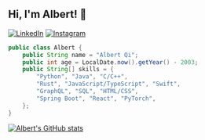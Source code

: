 ## Hi, I'm Albert! 👋

[![LinkedIn](https://img.shields.io/badge/linkedin-%230077B5.svg?style=for-the-badge&logo=linkedin&logoColor=white)](https://linkedin.com/in/albertqi03) [![Instagram](https://img.shields.io/badge/Instagram-%23E4405F.svg?style=for-the-badge&logo=Instagram&logoColor=white)](https://www.instagram.com/albert.qi)

```java
public class Albert {
    public String name = "Albert Qi";
    public int age = LocalDate.now().getYear() - 2003;
    public String[] skills = {
        "Python", "Java", "C/C++",
        "Rust", "JavaScript/TypeScript", "Swift",
        "GraphQL", "SQL", "HTML/CSS",
        "Spring Boot", "React", "PyTorch",
    };
}
```

[![Albert's GitHub stats](https://github-readme-stats.vercel.app/api?username=albertqi&show_icons=true&layout=compact&theme=dark)](https://github.com/albertqi)
